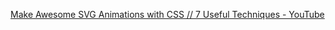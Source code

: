 [Make Awesome SVG Animations with CSS // 7 Useful Techniques - YouTube](https://www.youtube.com/watch?v=UTHgr6NLeEw)